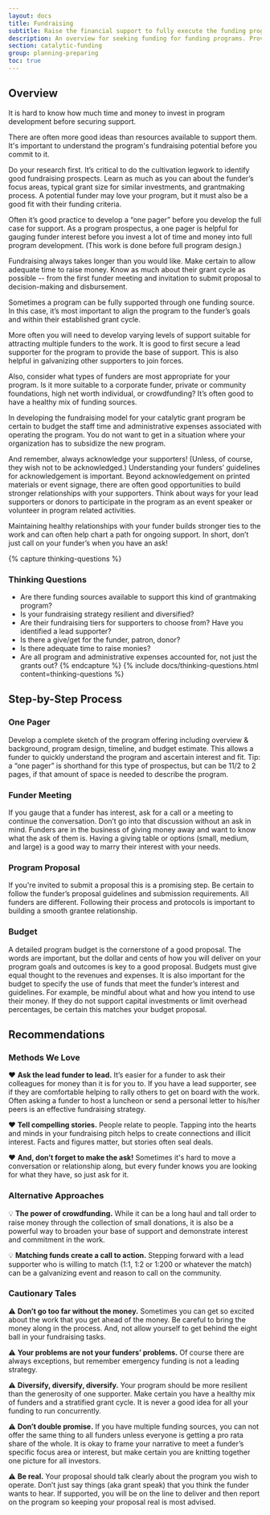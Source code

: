 ```yaml
---
layout: docs
title: Fundraising
subtitle: Raise the financial support to fully execute the funding program and related organizational expenses.
description: An overview for seeking funding for funding programs. Provides helpful steps to take to gauge interest in a funding program from funders and pursue different funders for different components of the program. Useful for intermediaries that need to raise the funds in order to then re-grant them.
section: catalytic-funding
group: planning-preparing
toc: true
---
```


## Overview

It is hard to know how much time and money to invest in program development before securing support.

There are often more good ideas than resources available to support them. It's important to understand the program's fundraising potential before you commit to it.

Do your research first. It’s critical to do the cultivation legwork to identify good fundraising prospects. Learn as much as you can about the funder’s focus areas, typical grant size for similar investments, and grantmaking process. A potential funder may love your program, but it must also be a good fit with their funding criteria.

Often it’s good practice to develop a “one pager” before you develop the full case for support. As a program prospectus, a one pager is helpful for gauging funder interest before you invest a lot of time and money into full program development. (This work is done before full program design.)

Fundraising always takes longer than you would like. Make certain to allow adequate time to raise money. Know as much about their grant cycle as possible -- from the first funder meeting and invitation to submit proposal to decision-making and disbursement.

Sometimes a program can be fully supported through one funding source. In this case, it’s most important to align the program to the funder’s goals and within their established grant cycle.

More often you will need to develop varying levels of support suitable for attracting multiple funders to the work. It is good to first secure a lead supporter for the program to provide the base of support. This is also helpful in galvanizing other supporters to join forces.

Also, consider what types of funders are most appropriate for your program. Is it more suitable to a corporate funder, private or community foundations, high net worth individual, or crowdfunding? It’s often good to have a healthy mix of funding sources.

In developing the fundraising model for your catalytic grant program be certain to budget the staff time and administrative expenses associated with operating the program. You do not want to get in a situation where your organization has to subsidize the new program.

And remember, always acknowledge your supporters! (Unless, of course, they wish not to be acknowledged.) Understanding your funders’ guidelines for acknowledgement is important. Beyond acknowledgement on printed materials or event signage, there are often good opportunities to build stronger relationships with your supporters. Think about ways for your lead supporters or donors to participate in the program as an event speaker or volunteer in program related activities.

Maintaining healthy relationships with your funder builds stronger ties to the work and can often help chart a path for ongoing support. In short, don’t just call on your funder’s when you have an ask!

{% capture thinking-questions %}
### Thinking Questions

* Are there funding sources available to support this kind of grantmaking program?
* Is your fundraising strategy resilient and diversified?
* Are their fundraising tiers for supporters to choose from? Have you identified a lead supporter?
* Is there a give/get for the funder, patron, donor?
* Is there adequate time to raise monies?
* Are all program and administrative expenses accounted for, not just the grants out?
{% endcapture %}
{% include docs/thinking-questions.html content=thinking-questions %}

<!--### Getting Started
asdf-->

## Step-by-Step Process

### One Pager

Develop a complete sketch of the program offering including overview & background, program design, timeline, and budget estimate. This allows a funder to quickly understand the program and ascertain interest and fit. Tip: a “one pager” is shorthand for this type of prospectus, but can be 11/2 to 2 pages, if that amount of space is needed to describe the program.

### Funder Meeting

If you gauge that a funder has interest, ask for a call or a meeting to continue the conversation. Don’t go into that discussion without an ask in mind. Funders are in the business of giving money away and want to know what the ask of them is. Having a giving table or options (small, medium, and large) is a good way to marry their interest with your needs.

### Program Proposal

If you're invited to submit a proposal this is a promising step. Be certain to follow the funder’s proposal guidelines and submission requirements. All funders are different. Following their process and protocols is important to building a smooth grantee relationship.

### Budget

A detailed program budget is the cornerstone of a good proposal. The words are important, but the dollar and cents of how you will deliver on your program goals and outcomes is key to a good proposal. Budgets must give equal thought to the revenues and expenses. It is also important for the budget to specify the use of funds that meet the funder’s interest and guidelines. For example, be mindful about what and how you intend to use their money. If they do not support capital investments or limit overhead percentages, be certain this matches your budget proposal.

## Recommendations

### Methods We Love

:heart: **Ask the lead funder to lead.** It’s easier for a funder to ask their colleagues for money than it is for you to. If you have a lead supporter, see if they are comfortable helping to rally others to get on board with the work. Often asking a funder to host a luncheon or send a personal letter to his/her peers is an effective fundraising strategy.

:heart: **Tell compelling stories.** People relate to people. Tapping into the hearts and minds in your fundraising pitch helps to create connections and illicit interest. Facts and figures matter, but stories often seal deals.

:heart: **And, don’t forget to make the ask!** Sometimes it's hard to move a conversation or relationship along, but every funder knows you are looking for what they have, so just ask for it.

### Alternative Approaches

:bulb: **The power of crowdfunding.** While it can be a long haul and tall order to raise money through the collection of small donations, it is also be a powerful way to broaden your base of support and demonstrate interest and commitment in the work.

:bulb: **Matching funds create a call to action.** Stepping forward with a lead supporter who is willing to match (1:1, 1:2 or 1:200 or whatever the match) can be a galvanizing event and reason to call on the community.

### Cautionary Tales

:warning: **Don’t go too far without the money.** Sometimes you can get so excited about the work that you get ahead of the money. Be careful to bring the money along in the process. And, not allow yourself to get behind the eight ball in your fundraising tasks.

:warning: **Your problems are not your funders’ problems.** Of course there are always exceptions, but remember emergency funding is not a leading strategy.

:warning: **Diversify, diversify, diversify.** Your program should be more resilient than the generosity of one supporter. Make certain you have a healthy mix of funders and a stratified grant cycle. It is never a good idea for all your funding to run concurrently.

:warning: **Don’t double promise.** If you have multiple funding sources, you can not offer the same thing to all funders unless everyone is getting a pro rata share of the whole. It is okay to frame your narrative to meet a funder’s specific focus area or interest, but make certain you are knitting together one picture for all investors.

:warning: **Be real.** Your proposal should talk clearly about the program you wish to operate. Don’t just say things (aka grant speak) that you think the funder wants to hear. If supported, you will be on the line to deliver and then report on the program so keeping your proposal real is most advised.
